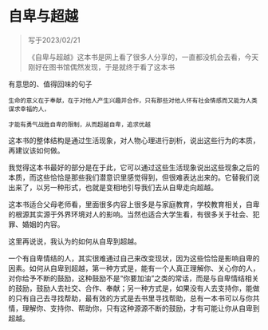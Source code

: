 # 自卑与超越

> 写于2023/02/21
>
> 《自卑与超越》这本书是网上看了很多人分享的，一直都没机会去看，今天刚好在图书馆偶然发现，于是就终于看了这本书


有意思的、值得回味的句子
```
生命的意义在于奉献，在于对他人产生兴趣并合作，只有那些对他人怀有社会情感而又能为人类谋求幸福的人，

才能有勇气战胜自卑的限制，从而超越自卑，追求优越
```

这本书的整体结构是通过生活现象，对人物心理进行剖析，说出这些行为的本质，再建议该如何做。

我觉得这本书最好的部分是在于此，它可以通过这些生活现象说出这些现象之后的本质，而这些恰恰是那些我们潜意识里感觉得到，但很难表达出来的。它替我们说出来了，以另一种形式，也就是变相地引导我们去从自卑走向超越。

这本书适合父母老师看，里面很多内容上很多是与家庭教育，学校教育相关，自卑的根源其实源于外界环境对人的影响。当然也适合大学生看，有很多关于社会、犯罪、婚姻的内容。

这里再说说，我认为的如何从自卑到超越。

一个有自卑情结的人，其实很难通过自己来改变现状，因为这些恰恰是影响自卑的因素。如何从自卑到超越，第一种方式是，能有一个人真正理解你、关心你的人，对你给予不断的鼓励，这种鼓励不是“你要加油”之类的常话，而是与自卑情结相关的鼓励，鼓励人去社交、合作、奉献；另一种方式是，如果没有人去支持你，能做的只有自己去寻找帮助，最有效的方式是去书里寻找帮助，总有一本书可以与你共情，理解你、支持你、帮助你，只有这种源源不断的鼓励，才有可能让你从自卑到超越。

